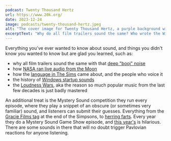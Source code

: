 ```yaml
---
podcast: Twenty Thousand Hertz
url: https://www.20k.org/
date: 2023-12-24
image: podcasts/twenty-thousand-hertz.jpeg
alt: "The cover image for Twenty Thousand Hertz, a purple background with rings of pink and blue and the words Twenty Thousand Hertz in the middle" 
excerptText: "Why do all film trailers sound the same? Who wrote the Windows startup sound? Where did Simlish come from? All answered in this excellent podcast." 
---
```


Everything you've ever wanted to know about sound, and things you didn't know you wanted to know but are glad you learned, such as:
* why all film trailers sound the same with that [deep "booj" noise](https://www.20k.org/episodes/boojstrikesback)
* how [NASA ran live audio from the Moon](https://www.20k.org/episodes/spaceaudity)
* how the [language in The Sims](https://www.20k.org/episodes/sulsul) came about, and the people who voice it
* the history of [Windows startup sounds](https://www.20k.org/episodes/tadaitswindows)
* the [Loudness Wars](https://www.20k.org/episodes/loudnesswars), aka the reason so much popular music from the last few decades is just badly mastered

An additional treat is the Mystery Sound competition they run every episode, where they play a snippet of an obscure (or sometimes very familiar) sound, and listeners can submit their guesses. Everything from the [Gracie Films tag](https://www.youtube.com/watch?v=q_slAJmZBeQ) at the end of the Simpsons, to [herring farts](https://www.youtube.com/watch?v=tGzxq5qopoc). Every year they do a Mystery Sound Game Show episode, and [this year's](https://www.20k.org/episodes/tournamentofchampions) is hilarious. There are some sounds in there that will no doubt trigger Pavlovian reactions for anyone listening. 

